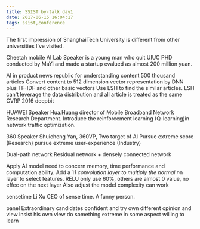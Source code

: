 ```yaml
---
title: SSIST by-talk day1
date: 2017-06-15 16:04:17
tags: ssist,conference
---
```


The first impression of ShanghaiTech University is different from other universities I've visited.

Cheetah mobile AI Lab
Speaker is a young man who quit UIUC PHD conducted by MaYi and made a startup evalued as almost 200 million yuan.

AI in product news republic for understanding content
500 thousand articles
Convert content to 512 dimension vector representation by DNN plus TF-IDF and other basic vectors
Use LSH to find the similar articles.
LSH can't leverage the data distribution and all article is treated as the same
CVRP 2016 deepbit


HUAWEI
Speaker Hua.Huang director of Mobile Broadband Network Research Department.
Introduce the reinforcement learning (Q-learning)in network traffic optimization.


360
Speaker Shuicheng Yan, 360VP, 
Two target of AI
Pursue extreme score (Research)
pursue extreme user-experience (Industry)

Dual-path network
Residual network + densely connected network

Apply AI model need to concern memory, time performance and computation ability.
Add a 1*1 convolution layer to multiply the normal n*n  layer to select features. RELU only use 60%, others are almost 0 value, no effec on the next layer
Also adjust the model complexity can work


sensetime
Li Xu CEO of sense time.
A funny person. 

panel
Extraordinary candidates
confident and try 
own different opinion and view
insist his own view
do something extreme in some aspect
willing to learn

